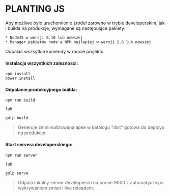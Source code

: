 PLANTING JS
====

Aby możliwe było uruchomienie źródeł zarówno w trybie developerskim, jak i builda na produkcje, wymagane są następujące pakiety:

    * NodeJS w wersji 0.10 lub nowszej
    * Manager pakietów node'a NPM najlepiej w wersji 2.6 lub nowszej


Odpalać wszsytkie komendy w roocie projektu

#### Instalacja wszystkich zaleznosci:

```shell
npm install
bower install
```

#### Odpalanie produkcyjnego builda:

```shell
npm run build

lub

gulp build
```
> Generuje zminimalizowana apke w katalogu "dist" gotowa do deployu na produkcje.


#### Start servera developerskiego:

```shell
npm run server

lub

gulp serve
```
> Odpala lokalny server developerski na porcie 9000 z automatycznym wykrywaniem zmian i live reloadem.
